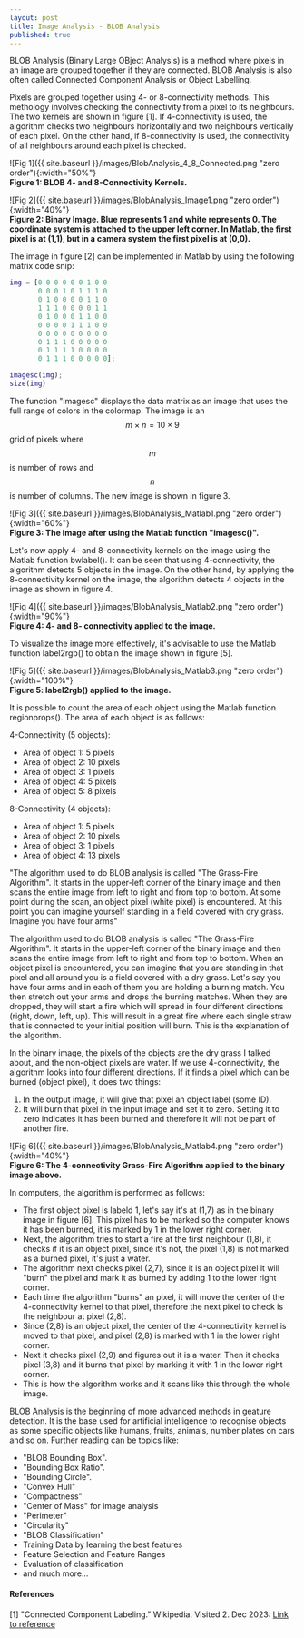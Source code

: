 ```yaml
---
layout: post
title: Image Analysis - BLOB Analysis
published: true
---
```


BLOB Analysis (Binary Large OBject Analysis) is a method where pixels in an image are grouped together if they are connected. BLOB Analysis is also often called Connected Component Analysis or Object Labelling. 

Pixels are grouped together using 4- or 8-connectivity methods. This methology involves checking the connectivity from a pixel to its neighbours. The two kernels are shown in figure [1]. If 4-connectivity is used, the algorithm checks two neighbours horizontally and two neighbours vertically of each pixel. On the other hand, if 8-connectivity is used, the connectivity of all neighbours around each pixel is checked. 

![Fig 1]({{ site.baseurl }}/images/BlobAnalysis_4_8_Connected.png "zero order"){:width="50%"}  
**Figure 1: BLOB 4- and 8-Connectivity Kernels.**

![Fig 2]({{ site.baseurl }}/images/BlobAnalysis_Image1.png "zero order"){:width="40%"}  
**Figure 2: Binary Image. Blue represents 1 and white represents 0. The coordinate system is attached to the upper left corner. In Matlab, the first pixel is at (1,1), but in a camera system the first pixel is at (0,0).**

The image in figure [2] can be implemented in Matlab by using the following matrix code snip: 

```Matlab
img = [0 0 0 0 0 0 1 0 0
       0 0 0 1 0 1 1 1 0
       0 1 0 0 0 0 1 1 0
       1 1 1 0 0 0 0 1 1
       0 1 0 0 0 1 1 0 0
       0 0 0 0 1 1 1 0 0
       0 0 0 0 0 0 0 0 0
       0 1 1 1 0 0 0 0 0
       0 1 1 1 1 0 0 0 0
       0 1 1 1 0 0 0 0 0];

imagesc(img);
size(img)
```

The function "imagesc" displays the data matrix as an image that uses the full range of colors in the colormap. The image is an $$m \times n = 10 \times 9$$ grid of pixels where $$m$$ is number of rows and $$n$$ is number of columns. The new image is shown in figure 3.

![Fig 3]({{ site.baseurl }}/images/BlobAnalysis_Matlab1.png "zero order"){:width="60%"}  
**Figure 3: The image after using the Matlab function "imagesc()".**

Let's now apply 4- and 8-connectivity kernels on the image using the Matlab function bwlabel(). It can be seen that using 4-connectivity, the algorithm detects 5 objects in the image. On the other hand, by applying the 8-connectivity kernel on the image, the algorithm detects 4 objects in the image as shown in figure 4.

![Fig 4]({{ site.baseurl }}/images/BlobAnalysis_Matlab2.png "zero order"){:width="90%"}  
**Figure 4: 4- and 8- connectivity applied to the image.**

To visualize the image more effectively, it's advisable to use the Matlab function label2rgb() to obtain the image shown in figure [5].

![Fig 5]({{ site.baseurl }}/images/BlobAnalysis_Matlab3.png "zero order"){:width="100%"}  
**Figure 5: label2rgb() applied to the image.**

It is possible to count the area of each object using the Matlab function regionprops(). The area of each object is as follows:

4-Connectivity (5 objects):
* Area of object 1: 5 pixels
* Area of object 2: 10 pixels
* Area of object 3: 1 pixels
* Area of object 4: 5 pixels
* Area of object 5: 8 pixels

8-Connectivity (4 objects):
* Area of object 1: 5 pixels
* Area of object 2: 10 pixels
* Area of object 3: 1 pixels
* Area of object 4: 13 pixels

"The algorithm used to do BLOB analysis is called "The Grass-Fire Algorithm". It starts in the upper-left corner of the binary image and then scans the entire image from left to right and from top to bottom.
At some point during the scan, an object pixel (white pixel) is encountered. At this point you can imagine yourself standing in a field covered with dry grass. Imagine you have four arms"

The algorithm used to do BLOB analysis is called "The Grass-Fire Algorithm". It starts in the upper-left corner of the binary image and then scans the entire image from left to right and from top to bottom. When an object pixel is encountered, you can imagine that you are standing in that pixel and all around you is a field covered with a dry grass. Let's say you have four arms and in each of them you are holding a burning match. You then stretch out your arms and drops the burning matches. When they are dropped, they will start a fire which will spread in four different directions (right, down, left, up). This will result in a great fire where each single straw that is connected to your initial position will burn. This is the explanation of the algorithm.

In the binary image, the pixels of the objects are the dry grass I talked about, and the non-object pixels are water. If we use 4-connectivity, the algorithm looks into four different directions. If it finds a pixel which can be burned (object pixel), it does two things:

1. In the output image, it will give that pixel an object label (some ID).
2. It will burn that pixel in the input image and set it to zero. Setting it to zero indicates it has been burned and therefore it will not be part of another fire.

![Fig 6]({{ site.baseurl }}/images/BlobAnalysis_Matlab4.png "zero order"){:width="40%"}  
**Figure 6: The 4-connectivity Grass-Fire Algorithm applied to the binary image above.**

In computers, the algorithm is performed as follows:
* The first object pixel is labeld 1, let's say it's at (1,7) as in the binary image in figure [6]. This pixel has to be marked so the computer knows it has been burned, it is marked by 1 in the lower right corner. 
* Next, the algorithm tries to start a fire at the first neighbour (1,8), it checks if it is an object pixel, since it's not, the pixel (1,8) is not marked as a burned pixel, it's just a water.
* The algorithm next checks pixel (2,7), since it is an object pixel it will "burn" the pixel and mark it as burned by adding 1 to the lower right corner.
* Each time the algorithm "burns" an pixel, it will move the center of the 4-connectivity kernel to that pixel, therefore the next pixel to check is the neighbour at pixel (2,8).
* Since (2,8) is an object pixel, the center of the 4-connectivity kernel is moved to that pixel, and pixel (2,8) is marked with 1 in the lower right corner. 
* Next it checks pixel (2,9) and figures out it is a water. Then it checks pixel (3,8) and it burns that pixel by marking it with 1 in the lower right corner.
* This is how the algorithm works and it scans like this through the whole image.


BLOB Analysis is the beginning of more advanced methods in geature detection. It is the base used for artificial intelligence to recognise objects as some specific objects like humans, fruits, animals, number plates on cars and so on. Further reading can be topics like: 
* "BLOB Bounding Box".
* "Bounding Box Ratio".
* "Bounding Circle".
* "Convex Hull"
* "Compactness"
* "Center of Mass" for image analysis
* "Perimeter"
* "Circularity"
* "BLOB Classification"
* Training Data by learning the best features
* Feature Selection and Feature Ranges
* Evaluation of classification
* and much more...
<!--When connectivity of each pixel in the image beeing worked on have been analysed, we can say that all objects in the image have been grouped and can now be given their own ID.   

Robots interact with its environment using cameras, this is known as computer vision and is one of the most powerful sensing modalities that currently exist. In this post I will talk about 4- and 8- connectivity

* Median filter
* Average filter
* 
-->

#### References
[1] "Connected Component Labeling." Wikipedia. Visited 2. Dec 2023: [Link to reference](https://en.wikipedia.org/wiki/Connected-component_labeling)



